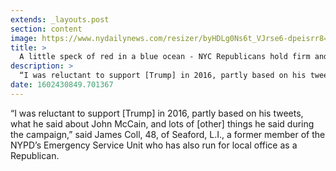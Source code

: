 ```yaml
--- 
extends: _layouts.post 
section: content 
image: https://www.nydailynews.com/resizer/byHDLg0Ns6t_VJrse6-dpeisrr8=/1200x0/right/top/cloudfront-us-east-1.images.arcpublishing.com/tronc/6PBSYIMHQBGQ3DT2L7IZ3YDKGE.jpg 
title: > 
  A little speck of red in a blue ocean - NYC Republicans hold firm and boost Trump 
description: > 
  “I was reluctant to support [Trump] in 2016, partly based on his tweets, what he said about John McCain, and lots of [other] things he said during the campaign,” said James Coll, 48, of Seaford, L.I., a former member of the NYPD’s Emergency Service Unit who has also run for local office as a Republican. 
date: 1602430849.701367 
--- 
```

“I was reluctant to support [Trump] in 2016, partly based on his tweets, what he said about John McCain, and lots of [other] things he said during the campaign,” said James Coll, 48, of Seaford, L.I., a former member of the NYPD’s Emergency Service Unit who has also run for local office as a Republican.